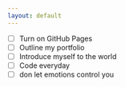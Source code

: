 ```yaml
---
layout: default
---
```

- [ ] Turn on GitHub Pages
- [ ] Outline my portfolio
- [ ] Introduce myself to the world
- [ ] Code everyday
- [ ] don let emotions control you
